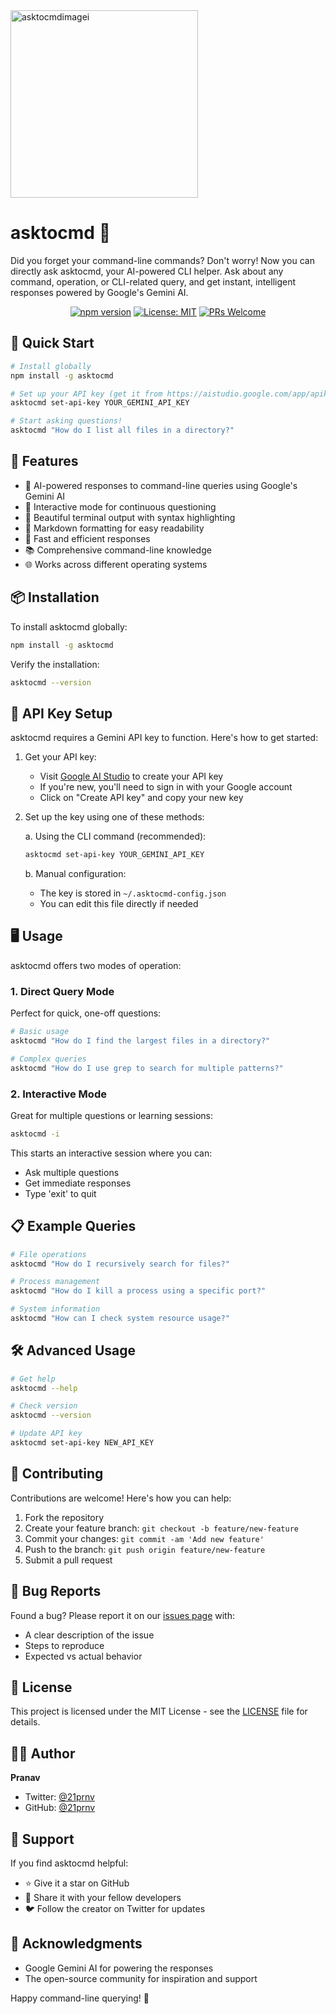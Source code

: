 <img src="https://res.cloudinary.com/dqi42qbcr/image/upload/v1729535027/Group_1_ewbuui.svg" alt="asktocmdimagei" width="300"/>


# asktocmd 🤖

Did you forget your command-line commands? Don't worry! Now you can directly ask asktocmd, your AI-powered CLI helper. Ask about any command, operation, or CLI-related query, and get instant, intelligent responses powered by Google's Gemini AI.

<div align="center">

[![npm version](https://img.shields.io/npm/v/asktocmd.svg)](https://www.npmjs.com/package/asktocmd_cli)
[![License: MIT](https://img.shields.io/badge/License-MIT-yellow.svg)](https://github.com/21prnv/asktocmd/blob/main/LICENSE)
[![PRs Welcome](https://img.shields.io/badge/PRs-welcome-brightgreen.svg)](https://github.com/21prnv/asktocmd/pulls)

</div>

## 🚀 Quick Start

```bash
# Install globally
npm install -g asktocmd

# Set up your API key (get it from https://aistudio.google.com/app/apikey)
asktocmd set-api-key YOUR_GEMINI_API_KEY

# Start asking questions!
asktocmd "How do I list all files in a directory?"
```

## 🌟 Features

- 🤖 AI-powered responses to command-line queries using Google's Gemini AI
- 💬 Interactive mode for continuous questioning
- 🎨 Beautiful terminal output with syntax highlighting
- 📝 Markdown formatting for easy readability
- 🚀 Fast and efficient responses
- 📚 Comprehensive command-line knowledge
- 🌐 Works across different operating systems

## 📦 Installation

To install asktocmd globally:

```bash
npm install -g asktocmd
```

Verify the installation:
```bash
asktocmd --version
```

## 🔑 API Key Setup

asktocmd requires a Gemini API key to function. Here's how to get started:

1. Get your API key:
   - Visit [Google AI Studio](https://aistudio.google.com/app/apikey) to create your API key
   - If you're new, you'll need to sign in with your Google account
   - Click on "Create API key" and copy your new key

2. Set up the key using one of these methods:

   a. Using the CLI command (recommended):
   ```bash
   asktocmd set-api-key YOUR_GEMINI_API_KEY
   ```

   b. Manual configuration:
   - The key is stored in `~/.asktocmd-config.json`
   - You can edit this file directly if needed

## 🖥 Usage

asktocmd offers two modes of operation:

### 1. Direct Query Mode
Perfect for quick, one-off questions:

```bash
# Basic usage
asktocmd "How do I find the largest files in a directory?"

# Complex queries
asktocmd "How do I use grep to search for multiple patterns?"
```

### 2. Interactive Mode
Great for multiple questions or learning sessions:

```bash
asktocmd -i
```

This starts an interactive session where you can:
- Ask multiple questions
- Get immediate responses
- Type 'exit' to quit

## 📋 Example Queries

```bash
# File operations
asktocmd "How do I recursively search for files?"

# Process management
asktocmd "How do I kill a process using a specific port?"

# System information
asktocmd "How can I check system resource usage?"
```

## 🛠 Advanced Usage

```bash
# Get help
asktocmd --help

# Check version
asktocmd --version

# Update API key
asktocmd set-api-key NEW_API_KEY
```

## 🤝 Contributing

Contributions are welcome! Here's how you can help:

1. Fork the repository
2. Create your feature branch: `git checkout -b feature/new-feature`
3. Commit your changes: `git commit -am 'Add new feature'`
4. Push to the branch: `git push origin feature/new-feature`
5. Submit a pull request

## 🐛 Bug Reports

Found a bug? Please report it on our [issues page](https://github.com/21prnv/asktocmd/issues) with:
- A clear description of the issue
- Steps to reproduce
- Expected vs actual behavior

## 📜 License

This project is licensed under the MIT License - see the [LICENSE](LICENSE) file for details.

## 👨‍💻 Author

**Pranav**
- Twitter: [@21prnv](https://twitter.com/21prnv)
- GitHub: [@21prnv](https://github.com/21prnv)

## 💖 Support

If you find asktocmd helpful:
- ⭐ Give it a star on GitHub
- 📢 Share it with your fellow developers
- 🐦 Follow the creator on Twitter for updates

## 🙏 Acknowledgments

- Google Gemini AI for powering the responses
- The open-source community for inspiration and support

Happy command-line querying! 🎉
